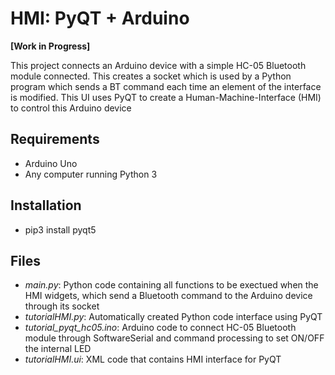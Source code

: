 # HMI: PyQT + Arduino
**[Work in Progress]**

This project connects an Arduino device with a simple HC-05 Bluetooth module connected. This creates a socket which is used by a Python program which sends a BT command each time an element of the interface is modified. 
This UI uses PyQT to create a Human-Machine-Interface (HMI) to control this Arduino device
## Requirements
- Arduino Uno
- Any computer running Python 3
## Installation
- pip3 install pyqt5
## Files
- _main.py_: Python code containing all functions to be exectued when the HMI widgets, which send a Bluetooth command to the Arduino device through its socket
- _tutorialHMI.py_: Automatically created Python code interface using PyQT
- _tutorial_pyqt_hc05.ino_: Arduino code to connect HC-05 Bluetooth module through SoftwareSerial and command processing to set ON/OFF the internal LED
- _tutorialHMI.ui_: XML code that contains HMI interface for PyQT

